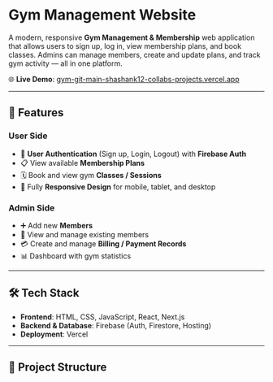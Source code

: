 # Gym Management Website

A modern, responsive **Gym Management & Membership** web application that allows users to sign up, log in, view membership plans, and book classes. Admins can manage members, create and update plans, and track gym activity — all in one platform.

🌐 **Live Demo**: [gym-git-main-shashank12-collabs-projects.vercel.app](https://gym-git-main-shashank12-collabs-projects.vercel.app)

---

## 🚀 Features

### User Side
- 🔑 **User Authentication** (Sign up, Login, Logout) with **Firebase Auth**
- 📋 View available **Membership Plans**
- 🗓 Book and view gym **Classes / Sessions**
- 📱 Fully **Responsive Design** for mobile, tablet, and desktop

### Admin Side
- ➕ Add new **Members**
- 📄 View and manage existing members
- 💳 Create and manage **Billing / Payment Records**
- 📊 Dashboard with gym statistics

---

## 🛠 Tech Stack

- **Frontend**: HTML, CSS, JavaScript, React, Next.js
- **Backend & Database**: Firebase (Auth, Firestore, Hosting)
- **Deployment**: Vercel

---

## 📂 Project Structure

